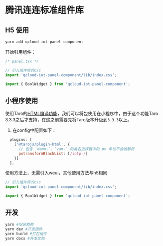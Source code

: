 # 腾讯连连标准组件库
## H5 使用

```bash
yarn add qcloud-iot-panel-component
```

开始引用组件：

```ts
/* panel.tsx */

// 引入组件库的css
import 'qcloud-iot-panel-component/lib/index.css';

import { BoolWidget } from 'qcloud-iot-panel-component';
```



## 小程序使用

使用Taro的[HTML编译功能](https://taro-docs.jd.com/taro/docs/use-h5)，我们可以将包使用在小程序中，由于这个功能Taro 3.3.3之后才支持，在这之前需要先将Taro版本升级到`3.3.3`以上。

1. 在config中配置如下：

```js
  plugins: [
    ['@tarojs/plugin-html', {
      // 包含 `demo-`、`van-` 的类名选择器中的 px 单位不会被解析
      pxtransformBlackList: [/iotp-/]
    }]
  ],
```

使用方法上，无需引入weui，其他使用方法与h5相同:

```ts
// 引入组件库的css
import 'qcloud-iot-panel-component/lib/index.css';

import { BoolWidget } from 'qcloud-iot-panel-component';

```

## 开发

```bash
yarn #安装依赖
yarn dev #开发组件
yarn build #打包组件
yarn docs #开发文档
```

